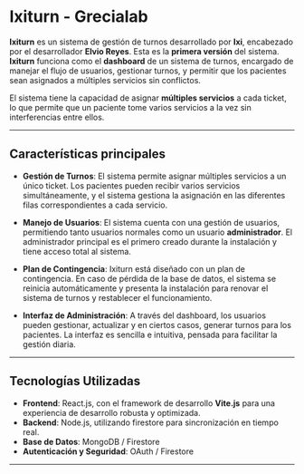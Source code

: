 # Ixiturn - Grecialab

**Ixiturn** es un sistema de gestión de turnos desarrollado por **Ixi**, encabezado por el desarrollador **Elvio Reyes**. Esta es la **primera versión** del sistema. **Ixiturn** funciona como el **dashboard** de un sistema de turnos, encargado de manejar el flujo de usuarios, gestionar turnos, y permitir que los pacientes sean asignados a múltiples servicios sin conflictos.

El sistema tiene la capacidad de asignar **múltiples servicios** a cada ticket, lo que permite que un paciente tome varios servicios a la vez sin interferencias entre ellos.

---

## Características principales

- **Gestión de Turnos**: El sistema permite asignar múltiples servicios a un único ticket. Los pacientes pueden recibir varios servicios simultáneamente, y el sistema gestiona la asignación en las diferentes filas correspondientes a cada servicio.
  
- **Manejo de Usuarios**: El sistema cuenta con una gestión de usuarios, permitiendo tanto usuarios normales como un usuario **administrador**. El administrador principal es el primero creado durante la instalación y tiene acceso total al sistema.

- **Plan de Contingencia**: Ixiturn está diseñado con un plan de contingencia. En caso de pérdida de la base de datos, el sistema se reinicia automáticamente y presenta la instalación para renovar el sistema de turnos y restablecer el funcionamiento.

- **Interfaz de Administración**: A través del dashboard, los usuarios pueden gestionar, actualizar y en ciertos casos, generar turnos para los pacientes. La interfaz es sencilla e intuitiva, pensada para facilitar la gestión diaria.

---

## Tecnologías Utilizadas

- **Frontend**: React.js, con el framework de desarrollo **Vite.js** para una experiencia de desarrollo robusta y optimizada.
- **Backend**: Node.js, utilizando firestore para sincronización en tiempo real.
- **Base de Datos**: MongoDB / Firestore
- **Autenticación y Seguridad**: OAuth / Firestore

---
